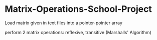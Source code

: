 # Matrix-Operations-School-Project

Load matrix given in text files into a pointer-pointer array

perform 2 matrix operations:
  reflexive, 
  transitive (Marshalls' Algorithm)

